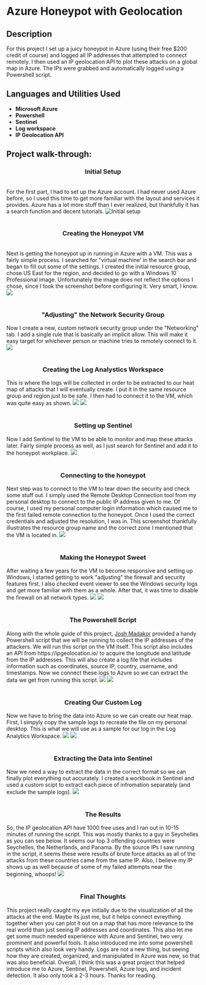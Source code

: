 <h1>Azure Honeypot with Geolocation</h1>

<h2>Description</h2>
For this project I set up a juicy honeypot in Azure (using their free $200 credit of course) and logged all IP addresses that attempted to connect remotely. I then used an IP geolocation API to plot these attacks on a global map in Azure. The IPs were grabbed and automatically logged using a Powershell script.
<br />


<h2>Languages and Utilities Used</h2>

- <b>Microsoft Azure</b> 
- <b>Powershell</b>
- <b>Sentinel</b>
- <b>Log workspace</b>
- <b>IP Geolocation API</b>

<h2>Project walk-through:</h2>

<p>
<h3 align="center">Initial Setup</h3> <br/>
For the first part, I had to set up the Azure account. I had never used Azure before, so I used this time to get more familiar with the layout and services it provides. Azure has a lot more stuff than I ever realized, but thankfully it has a search function and decent tutorials. 
 <img src="https://i.ibb.co/Wpf6BPH/gettingstarted.png" alt="Initial setup">
<br />
<br />
<h3 align="center">Creating the Honeypot VM</h3> <br/>
 Next is getting the honeypot up in running in Azure with a VM. This was a fairly simple process. I searched for "virtual machine' in the search bar and began to fill out some of the settings. I created the initial resource group, chose US East for the region, and decided to go with a Windows 10 Professional image. Unfortunately the image does not reflect the options I chose, since I took the screenshot before configuring it. Very smart, I know.
<img src="https://i.ibb.co/p0011jq/createa-VM.png">
<br />
<br />
 <h3 align="center"> "Adjusting" the Network Security Group</h3>
Now I create a new, custom network security group under the "Networking" tab. I add a single rule that is basically an implicit allow. This will make it easy target for whichever person or machine tries to remotely connect to it. 
<img src="https://i.ibb.co/0DjFNpX/sketchyfirewall.png">
 <br />
 <br />
<h3 align="center"> Creating the Log Analystics Workspace </h3>
This is where the logs will be collected in order to be extracted to our heat map of attacks that I will eventually create. I put it in the same resource group and region just to be safe. I then had to connect it to the VM, which was quite easy as shown.
<img src="https://i.ibb.co/VCn1qr3/loganalyticsworkspace.png">
<img src="https://i.ibb.co/xGJ4qpN/connectlogsto-VM.png">
<br />
<br />
<h3 align="center">Setting up Sentinel</h3>
Now I add Sentinel to the VM to be able to monitor and map these attacks later. Fairly simple process as well, as I just search for Sentinel and add it to the honeypot workplace.
<img src="https://i.ibb.co/mNNfbfm/create-Sentinel.png">
<br />
<br />
 <h3 align="center">Connecting to the honeypot</h3>
Next step was to connect to the VM to tear down the security and check some stuff out. I simply used the Remote Desktop Connection tool from my personal desktop to connect to the public IP address given to me. Of course, I used my personal computer login information which caused me to the first failed remote connection to the honeypot. Once I used the correct credentials and adjusted the resolution, I was in. This screenshot thankfully illustrates the resource group name and the correct zone I mentioned that the VM is located in. 
 <img src="https://i.ibb.co/XtDrrRv/RDP-to-VM.png">
<br />
<br />
<h3 align="center">Making the Honeypot Sweet</h3>
 After waiting a few years for the VM to become responsive and setting up Windows, I started getting to work "adjusting" the firewall and security features first. I also checked event viewer to see the Windows security logs and get more familiar with them as a whole. After that, it was time to disable the firewall on all network types.
 <img src="https://i.ibb.co/GFPQDGj/firewalloff-VM.png">
 <img src="https://i.ibb.co/1qVykVv/eventviewlogonattemptoopsie.png">
 <br />
 <br />
 <h3 align="center">The Powershell Script</h3>
 Along with the whole guide of this project, <a href="https://www.youtube.com/@JoshMadakor">Josh Madakor</a> provided a handy Powershell script that we will be running to collect the IP addresses of the attackers. We will run this script on the VM itself. This script also includes an API from https://ipgeolocation.io/ to acquire the longitude and latitude from the IP addresses. This will also create a log file that includes information such as coordinates, source IP, country, username, and timestamps. Now we connect these logs to Azure so we can extract the data we get from running this script. 
 <img src="https://i.ibb.co/gFpFPhM/collectlogson-VM.png">
 <img src="https://i.ibb.co/KLcRSWz/samplelogfile.png">
 <br />
 <br />
<h3 align="center">Creating Our Custom Log</h3>
Now we have to bring the data into Azure so we can create our heat map. First, I simpyly copy the sample logs to recreate the file on my personal desktop. This is what we will use as a sample for our log in the Log Analytics Workspace. 
<img src="https://i.ibb.co/m9ynkQV/creatingcustomlogs-Azure.png">
 <img src="https://i.ibb.co/CtwLMRb/transferlogfile-To-Azure.png">
 <br />
 <br />
<h3 align="center">Extracting the Data into Sentinel</h3>
Now we need a way to extract the data in the correct format so we can finally plot everything out accurately. I created a workbook in Sentinel and used a custom scipt to extract each piece of infromation separately (and exclude the sample logs).
<img src="https://i.ibb.co/WGMcmGG/extractlogscript.png">
<br />
<br />
<h3 align="center">The Results</h3>
So, the IP geolocation API have 1000 free uses and I ran out in 10-15 minutes of running the script. This was mostly thanks to a guy in Seychelles as you can see below. It seems our top 3 offending countries were Seychelles, the Netherlands, and Panama. By the source IPs I saw running in the script, it seems these were results of brute force attacks as all of the attacks from these countries came from the same IP. Also, I believe my IP shows up as well because of some of my failed attempts near the beginning, whoops!
<img src="https://i.ibb.co/4dxGpJM/mapresults10minutes-APIranout.png">
<br />
<br />
<h3 align="center">Final Thoughts</h3>
This project really caught my eye initially due to the visualization of all the attacks at the end. Maybe its just me, but it helps connect evreything together when you can plot it out on a map that has more relevance to the real world than just seeing IP addresses and coordinates. This also let me get some much needed experience with Azure and Sentinel, two very prominent and powerful tools. It also introduced me into some powershell scripts which also look very handy. Logs are not a new thing, but seeing how they are created, organized, and manipulated in Azure was new, so that was also beneficial. Overall, I think this was a great project that helped introduce me to Azure, Sentinel, Powershell, Azure logs, and incident detection. It also only took a 2-3 hours. Thanks for reading.

 
</p>


